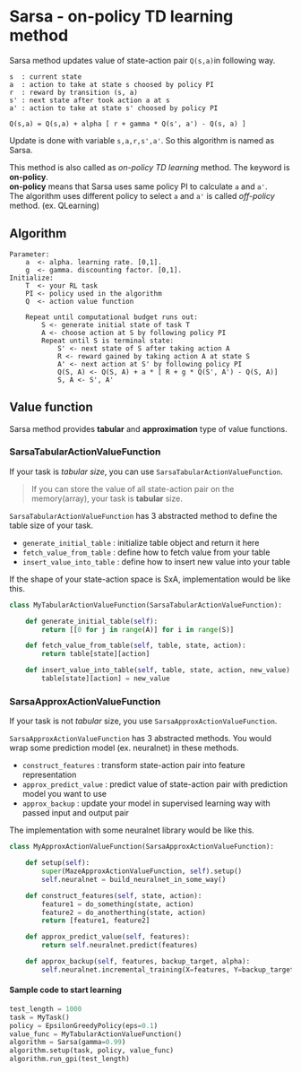 # Sarsa - on-policy TD learning method
Sarsa method updates value of state-action pair `Q(s,a)`in following way.
```
s  : current state
a  : action to take at state s choosed by policy PI
r  : reward by transition (s, a)
s' : next state after took action a at s
a' : action to take at state s' choosed by policy PI

Q(s,a) = Q(s,a) + alpha [ r + gamma * Q(s', a') - Q(s, a) ]
```
Update is done with variable `s,a,r,s',a'`. So this algorithm is named as Sarsa.

This method is also called as *on-policy TD learning* method.  The keyword is **on-policy**.  
**on-policy** means that Sarsa uses same policy PI to calculate `a` and `a'`.  
The algorithm uses different policy to select `a` and `a'` is called *off-policy* method. (ex. QLearning)

## Algorithm
```
Parameter:
    a  <- alpha. learning rate. [0,1].
    g  <- gamma. discounting factor. [0,1].
Initialize:
    T  <- your RL task
    PI <- policy used in the algorithm
    Q  <- action value function

    Repeat until computational budget runs out:
        S <- generate initial state of task T
        A <- choose action at S by following policy PI
        Repeat until S is terminal state:
            S' <- next state of S after taking action A
            R <- reward gained by taking action A at state S
            A' <- next action at S' by following policy PI
            Q(S, A) <- Q(S, A) + a * [ R + g * Q(S', A') - Q(S, A)]
            S, A <- S', A'
```

## Value function
Sarsa method provides **tabular** and **approximation** type of value functions.

### SarsaTabularActionValueFunction
If your task is *tabular size*, you can use `SarsaTabularActionValueFunction`.
>If you can store the value of all state-action pair on the memory(array), your task is **tabular** size.

`SarsaTabularActionValueFunction` has 3 abstracted method to define the table size of your task.

- `generate_initial_table` : initialize table object and return it here
- `fetch_value_from_table` : define how to fetch value from your table
- `insert_value_into_table` : define how to insert new value into your table

If the shape of your state-action space is SxA, implementation would be like this.
```python
class MyTabularActionValueFunction(SarsaTabularActionValueFunction):

    def generate_initial_table(self):
        return [[0 for j in range(A)] for i in range(S)]

    def fetch_value_from_table(self, table, state, action):
        return table[state][action]

    def insert_value_into_table(self, table, state, action, new_value):
        table[state][action] = new_value
```

### SarsaApproxActionValueFunction
If your task is not *tabular* size, you use `SarsaApproxActionValueFunction`.

`SarsaApproxActionValueFunction` has 3 abstracted methods. You would wrap some prediction model (ex. neuralnet) in these methods.

- `construct_features` : transform state-action pair into feature representation
- `approx_predict_value` : predict value of state-action pair with prediction model you want to use
- `approx_backup` : update your model in supervised learning way with passed input and output pair

The implementation with some neuralnet library would be like this.
```python
class MyApproxActionValueFunction(SarsaApproxActionValueFunction):

    def setup(self):
        super(MazeApproxActionValueFunction, self).setup()
        self.neuralnet = build_neuralnet_in_some_way()

    def construct_features(self, state, action):
        feature1 = do_something(state, action)
        feature2 = do_anotherthing(state, action)
        return [feature1, feature2]

    def approx_predict_value(self, features):
        return self.neuralnet.predict(features)

    def approx_backup(self, features, backup_target, alpha):
        self.neuralnet.incremental_training(X=features, Y=backup_target)
```

#### Sample code to start learning
```python
test_length = 1000
task = MyTask()
policy = EpsilonGreedyPolicy(eps=0.1)
value_func = MyTabularActionValueFunction()
algorithm = Sarsa(gamma=0.99)
algorithm.setup(task, policy, value_func)
algorithm.run_gpi(test_length)
```
